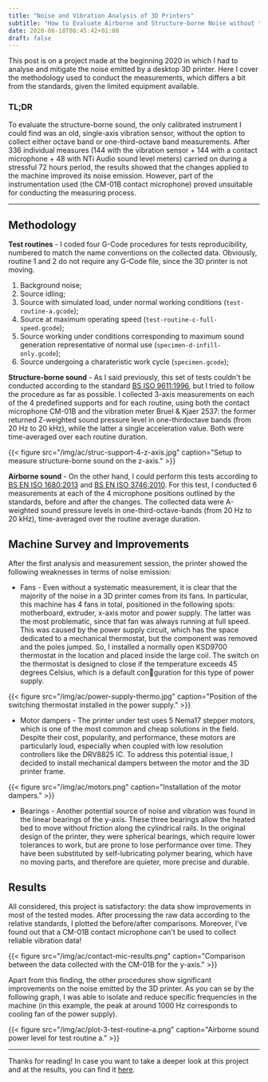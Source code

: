 ```yaml
---
title: "Noise and Vibration Analysis of 3D Printers"
subtitle: "How to Evaluate Airborne and Structure-borne Noise without the Right Tools"
date: 2020-06-18T08:45:42+01:00
draft: false 
---
```


This post is on a project made at the beginning 2020 in which I had to analyse and mitigate the noise emitted by a desktop 3D printer. Here I cover the methodology used to conduct the measurements, which differs a bit from the standards, given the limited equipment available.

### TL;DR

To evaluate the structure-borne sound, the only calibrated instrument I could find was an old, single-axis vibration sensor, without the option to collect either octave band or one-third-octave band measurements. After 336 individual measures (144 with the vibration sensor + 144 with a contact microphone + 48 with NTi Audio sound level meters) carried on during a stressful 72 hours period, the results showed that the changes applied to the machine improved its noise emission. However, part of the instrumentation used (the CM-01B contact microphone) proved unsuitable for conducting the measuring process.

---

## Methodology

**Test routines** - I coded four G-Code procedures for tests reproducibility, numbered to match the name conventions on the collected data. Obviously, routine 1 and 2 do not require any G-Code file, since the 3D printer is not moving.

1. Background noise;
2. Source idling;
3. Source with simulated load, under normal working conditions (`test-routine-a.gcode`);
4. Source at maximum operating speed (`test-routine-c-full-speed.gcode`);
5. Source working under conditions corresponding to maximum sound generation
representative of normal use (`specimen-d-infill-only.gcode`);
6. Source undergoing a charateristic work cycle (`specimen.gcode`);

**Structure-borne sound** - As I said previously, this set of tests couldn't be conducted according to the standard [BS ISO 9611:1996](https://shop.bsigroup.com/ProductDetail/?pid=000000000000942052), but I tried to follow the procedure as far as possible. I collected 3-axis measurements on each of the 4 predefined supports and for each routine, using both the contact microphone CM-01B and the vibration meter Bruel & Kjaer 2537: the former returned Z-weighted sound pressure level in one-thirdoctave bands (from 20 Hz to 20 kHz), while the latter a single acceleration value. Both were time-averaged over each routine duration.

{{< figure src="/img/ac/struc-support-4-z-axis.jpg" caption="Setup to measure structure-borne sound on the z-axis." >}}

**Airborne sound** - On the other hand, I could perform this tests according to [BS EN ISO 1680:2013](https://shop.bsigroup.com/ProductDetail?pid=000000000030276993) and [BS EN ISO 3746:2010](https://shop.bsigroup.com/ProductDetail/?pid=000000000030094857). For this test, I conducted 6 measurements at each of the 4 microphone positions outlined by the standards, before and after the changes. The collected data were A-weighted sound pressure levels in one-third-octave-bands (from 20 Hz to 20 kHz), time-averaged over the routine average duration.

## Machine Survey and Improvements

After the first analysis and measurement session, the printer showed the following weaknesses in terms of noise emission:

- Fans - Even without a systematic measurement, it is clear that the majority of the noise in a 3D printer comes from its fans. In particular, this machine has 4 fans in total, positioned in the following spots: motherboard, extruder, x-axis motor and power supply. The latter was the most problematic, since that fan was always running at full speed. This was caused by the power supply circuit, which has the space dedicated to a mechanical thermostat, but the component was removed and the poles jumped. So, I installed a normally open KSD9700 thermostat in the location and placed inside the large coil. The switch on the thermostat is designed to close if the temperature exceeds 45 degrees Celsius, which is a default conguration for this type of power supply.

{{< figure src="/img/ac/power-supply-thermo.jpg" caption="Position of the switching thermostat installed in the power supply." >}}

- Motor dampers - The printer under test uses 5 Nema17 stepper motors, which is one of the most common and cheap solutions in the field. Despite their cost, popularity, and performance, these motors are particularly loud, especially when coupled with low resolution controllers
like the DRV8825 IC. To address this potential issue, I decided to install mechanical dampers between the motor and the 3D printer frame.

{{< figure src="/img/ac/motors.png" caption="Installation of the motor dampers." >}}

- Bearings - Another potential source of noise and vibration was found in the linear bearings of the y-axis. These three bearings allow the heated bed to move without friction along the cylindrical rails. In the original design of the printer, they were spherical bearings, which require lower tolerances to work, but are prone to lose performance over time. They have been substituted by self-lubricating polymer bearing, which have no moving parts, and therefore are quieter, more precise and durable.


## Results

All considered, this project is satisfactory: the data show improvements in most of the tested modes. After processing the raw data according to the relative standards, I plotted the before/after comparisons. Moreover, I've found out that a CM-01B contact microphone can't be used to collect reliable vibration data!

{{< figure src="/img/ac/contact-mic-results.png" caption="Comparison between the data collected with the CM-01B for the y-axis." >}}

Apart from this finding, the other procedures show significant improvements on the noise emitted by the 3D printer. As you can se by the following graph, I was able to isolate and reduce specific frequencies in the machine (in this example, the peak at around 1000 Hz corresponds to cooling fan of the power supply).

{{< figure src="/img/ac/plot-3-test-routine-a.png" caption="Airborne sound power level for test routine a." >}}

---

Thanks for reading! In case you want to take a deeper look at this project and at the results, you can find it [here](https://www.researchgate.net/publication/343628653_Evaluation_and_Mitigation_of_Airborne_and_Structure-borne_Noise_Emitted_by_3D_Printer#fullTextFileContent).
